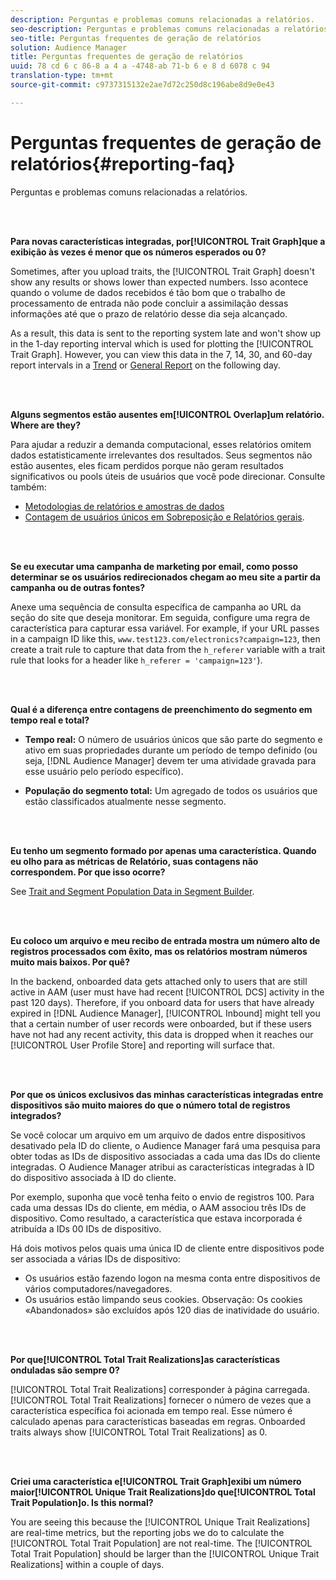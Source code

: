 ```yaml
---
description: Perguntas e problemas comuns relacionadas a relatórios.
seo-description: Perguntas e problemas comuns relacionadas a relatórios.
seo-title: Perguntas frequentes de geração de relatórios
solution: Audience Manager
title: Perguntas frequentes de geração de relatórios
uuid: 78 cd 6 c 86-8 a 4 a -4748-ab 71-b 6 e 8 d 6078 c 94
translation-type: tm+mt
source-git-commit: c9737315132e2ae7d72c250d8c196abe8d9e0e43

---
```



# Perguntas frequentes de geração de relatórios{#reporting-faq}

Perguntas e problemas comuns relacionadas a relatórios.

<br> 

<!-- 

faq_reports.xml

 -->

**Para novas características integradas, por[!UICONTROL Trait Graph]que a exibição às vezes é menor que os números esperados ou 0?**

Sometimes, after you upload traits, the [!UICONTROL Trait Graph] doesn&#39;t show any results or shows lower than expected numbers. Isso acontece quando o volume de dados recebidos é tão bom que o trabalho de processamento de entrada não pode concluir a assimilação dessas informações até que o prazo de relatório desse dia seja alcançado.

As a result, this data is sent to the reporting system late and won&#39;t show up in the 1-day reporting interval which is used for plotting the [!UICONTROL Trait Graph]. However, you can view this data in the 7, 14, 30, and 60-day report intervals in a [Trend](../reporting/trend-reports.md#trend-report-overview) or [General Report](../reporting/general-reports.md#general-reports-overview) on the following day.

<br> 

**Alguns segmentos estão ausentes em[!UICONTROL Overlap]um relatório. Where are they?**

Para ajudar a reduzir a demanda computacional, esses relatórios omitem dados estatisticamente irrelevantes dos resultados. Seus segmentos não estão ausentes, eles ficam perdidos porque não geram resultados significativos ou pools úteis de usuários que você pode direcionar. Consulte também:

* [Metodologias de relatórios e amostras de dados](../reporting/report-sampling.md)
* [Contagem de usuários únicos em Sobreposição e Relatórios gerais](../reporting/unique-user-counts.md).

<br> 

**Se eu executar uma campanha de marketing por email, como posso determinar se os usuários redirecionados chegam ao meu site a partir da campanha ou de outras fontes?**

Anexe uma sequência de consulta específica de campanha ao URL da seção do site que deseja monitorar. Em seguida, configure uma regra de característica para capturar essa variável. For example, if your URL passes in a campaign ID like this, `www.test123.com/electronics?campaign=123`, then create a trait rule to capture that data from the `h_referer` variable with a trait rule that looks for a header like `h_referer = 'campaign=123'`).

<br> 

**Qual é a diferença entre contagens de preenchimento do segmento em tempo real e total?**

* **Tempo real:** O número de usuários únicos que são parte do segmento e ativo em suas propriedades durante um período de tempo definido (ou seja, [!DNL Audience Manager] devem ter uma atividade gravada para esse usuário pelo período específico).

* **População do segmento total:** Um agregado de todos os usuários que estão classificados atualmente nesse segmento.

<!-- 

<p> <b>Why is data available for total fires for traits but not segments?</b> </p> 
<p>Total fires correspond to page loads. Total trait fires provide the number of times that specific trait has fired. This number will always be equal to, or greater than, your unique user count. By contrast, segments are audience profiles that represent groups of users. Segments don't correlate to page loads or views because they're tied to logic that classifies users based on rules, not individual traits. </p>

 -->

<br> 

**Eu tenho um segmento formado por apenas uma característica. Quando eu olho para as métricas de Relatório, suas contagens não correspondem. Por que isso ocorre?**

See [Trait and Segment Population Data in Segment Builder](../features/segments/segment-builder-data.md).

<br> 

<!-- 

<p> <b>Why would there be a difference between real-time segment population and the unique values?</b> </p> 
<p>Audience Manager uses different methodologies to count traits and segments. </p> 
<p>For traits, the uniques metric represents receipt of data collection. Every time a visitor realizes a particular trait, either in real-time via the DCS, or offline via Inbound, the uniques for that trait goes up by 1. </p> 
<p>For example, a trait uniques of 2,340 over the range of seven days means that 2,340 unique visitors realized that trait over the last seven days. </p> 
<p>Segments are counted differently because their primary purpose is to help you understand your audience better. Every time Audience Manager sees a visitor in real-time who is a member of a given segment, even if that segment isn’t being newly realized or re-realized on a request, the uniques for that segment goes up by 1. </p> 
<p>For example, a segment uniques of 5,000 over the range of seven days means that Audience Manager saw 5,000 unique users in real-time data-collection events over the last seven days who were members of that segment at the time that Audience Manager saw them, regardless of whether that was a new membership or a pre-existing one. </p>

 -->

**Eu coloco um arquivo e meu recibo de entrada mostra um número alto de registros processados com êxito, mas os relatórios mostram números muito mais baixos. Por quê?**

In the backend, onboarded data gets attached only to users that are still active in AAM (user must have had recent [!UICONTROL DCS] activity in the past 120 days). Therefore, if you onboard data for users that have already expired in [!DNL Audience Manager], [!UICONTROL Inbound] might tell you that a certain number of user records were onboarded, but if these users have not had any recent activity, this data is dropped when it reaches our [!UICONTROL User Profile Store] and reporting will surface that.

<br> 

**Por que os únicos exclusivos das minhas características integradas entre dispositivos são muito maiores do que o número total de registros integrados?**

Se você colocar um arquivo em um arquivo de dados entre dispositivos desativado pela ID do cliente, o Audience Manager fará uma pesquisa para obter todas as IDs de dispositivo associadas a cada uma das IDs do cliente integradas. O Audience Manager atribui as características integradas à ID do dispositivo associada à ID do cliente.

Por exemplo, suponha que você tenha feito o envio de registros 100. Para cada uma dessas IDs do cliente, em média, o AAM associou três IDs de dispositivo. Como resultado, a característica que estava incorporada é atribuída a IDs 00 IDs de dispositivo.

Há dois motivos pelos quais uma única ID de cliente entre dispositivos pode ser associada a várias IDs de dispositivo:

* Os usuários estão fazendo logon na mesma conta entre dispositivos de vários computadores/navegadores.
* Os usuários estão limpando seus cookies. Observação: Os cookies «Abandonados» são excluídos após 120 dias de inatividade do usuário.

<br> 

**Por que[!UICONTROL Total Trait Realizations]as características onduladas são sempre 0?**

[!UICONTROL Total Trait Realizations] corresponder à página carregada. [!UICONTROL Total Trait Realizations] fornecer o número de vezes que a característica específica foi acionada em tempo real. Esse número é calculado apenas para características baseadas em regras. Onboarded traits always show [!UICONTROL Total Trait Realizations] as 0.

<br> 

**Criei uma característica e[!UICONTROL Trait Graph]exibi um número maior[!UICONTROL Unique Trait Realizations]do que[!UICONTROL Total Trait Population]o. Is this normal?**

You are seeing this because the [!UICONTROL Unique Trait Realizations] are real-time metrics, but the reporting jobs we do to calculate the [!UICONTROL Total Trait Population] are not real-time. The [!UICONTROL Total Trait Population] should be larger than the [!UICONTROL Unique Trait Realizations] within a couple of days.
